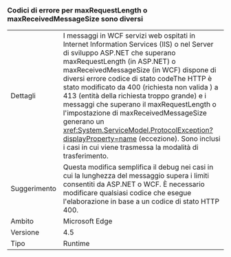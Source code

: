 ### <a name="error-codes-for-maxrequestlength-or-maxreceivedmessagesize-are-different"></a>Codici di errore per maxRequestLength o maxReceivedMessageSize sono diversi

|   |   |
|---|---|
|Dettagli|I messaggi in WCF servizi web ospitati in Internet Information Services (IIS) o nel Server di sviluppo ASP.NET che superano maxRequestLength (in ASP.NET) o maxReceivedMessageSize (in WCF) dispone di diversi errore codice di stato codeThe HTTP è stato modificato da 400 (richiesta non valida ) a 413 (entità della richiesta troppo grande) e i messaggi che superano il maxRequestLength o l'impostazione di maxReceivedMessageSize generano un <xref:System.ServiceModel.ProtocolException?displayProperty=name> (eccezione). Sono inclusi i casi in cui viene trasmessa la modalità di trasferimento.|
|Suggerimento|Questa modifica semplifica il debug nei casi in cui la lunghezza del messaggio supera i limiti consentiti da ASP.NET o WCF. È necessario modificare qualsiasi codice che esegue l'elaborazione in base a un codice di stato HTTP 400.|
|Ambito|Microsoft Edge|
|Versione|4.5|
|Tipo|Runtime|

